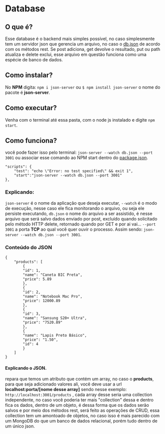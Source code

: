 # Database
## O que é?
Esse database é o backend mais simples possível, no caso simplesmente tem um servidor json que gerencia um arquivo, no caso o [db.json](db.json) de acordo com os métodos rest. Se post adiciona, get devolve o resultado, put ou path atualiza e delete exclui, esse arquivo em questão funciona como uma espécie de banco de dados.

## Como instalar?
No **NPM** digita: `npm i json-server` ou `$ npm install json-server` o nome do pacote é **json-server**.

## Como executar?
 Venha com o terminal até essa pasta, com o node js instalado e digite `npm start`.

## Como funciona?
você pode fazer isso pelo terminal: `json-server --watch db.json --port 3001` ou associar esse comando ao NPM start dentro do [package.json](package.json).
    
    "scripts": {
        "test": "echo \"Error: no test specified\" && exit 1",
        "start":"json-server --watch db.json --port 3001"
    },

 ### Explicando: 
 `json-server` é o nome da aplicação que deseja executar, `--watch` é o modo de execução, nesse caso ele fica monitorando o arquivo, ou seja ele persiste executando, `db.json` o nome do arquivo a ser assistido, é nesse arquivo que será salvo dados enviado por post, excluído quando solicitado pelo método HTTP delete, retornado quando por GET e por ai vai... `--port 3001` a porta **TCP** ao qual você quer ouvir o processo. Assim sendo: `json-server --watch db.json --port 3001`.

### Conteúdo do JSON
    {
        "products": [
            {
            "id": 1,
            "name": "Caneta BIC Preta",
            "price": 5.89
            },
            {
            "id": 2,
            "name": "Notebook Mac Pro",
            "price": 12000.89
            },
            {
            "id": 3,
            "name": "Sansung S20+ Ultra",
            "price": "7520.89"
            },
            {
            "name": "Lapis Preto Básico",
            "price": "1.50",
            "id": 4
            }
        ]
    }

#### Explicando o JSON. 
 repara que temos um atributo que contém um array, no caso o **products**, para que seja adicionado valores ali, você deve usar a url **localhost:porta/[nome desse array]** sendo nesse exemplo: `http://localhost:3001/products` , cada array desse seria uma collection independente, no caso você poderia ter mais "collection" dessa e dentro fica os dados, dentro de um objeto, é dessa forma que os dados serão salvos e por meio dos métodos rest, será feito as operações de CRUD, essa collection tem um amontoado de objetos, no caso isso é mais parecido com um MongoDB do que um banco de dados relacional, porém tudo dentro de um único json.